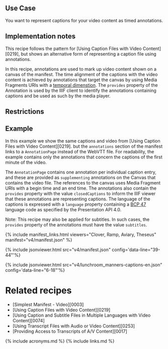## Use Case

You want to represent captions for your video content as timed annotations.

## Implementation notes

This recipe follows the pattern for [Using Caption Files with Video Content][0219], but shows an alternative form of representing a caption file using annotations.

In this recipe, annotations are used to mark up video content shown on a canvas of the manifest. The time alignment of the captions with the video content is achieved by annotations that target the canvas by using Media Fragments URIs with a [temporal dimenstion](https://www.w3.org/TR/media-frags/#naming-time). The `provides` property of the Annotation is used by the IIIF client to identify the annotations containing captions and be used as such by the media player. 

## Restrictions



## Example

In this example we show the same captions and video from [Using Caption Files with Video Content][0219]. but the `annotations` section of the manifest links to a `AnnotationPage` instead of the WebVTT file. For readability, the example contains only the annotations that concern the captions of the first minute of the video. 

The `AnnotationPage` contains one annotation per individual caption entry, and these are provided as `supplementing` annotations on the Canvas that contains the video file. The references to the canvas uses Media Fragment URIs with a begin time and an end time. The annotations also contain the `provides` property with the value `closedCaptions` to inform the IIIF viewer that these annotations are representing captions. The language of the captions is expressed with a `language` property containing a [BCP 47](https://tools.ietf.org/html/bcp47) language code as specified by the Presentation API 4.0.

Note: This recipe may also be applied for subtitles. In such cases, the `provides` property of the annotations must have the value `subtitles`. 

{% include manifest_links.html viewers="Clover, Ramp, Aviary, Theseus" manifest="v4/manifest.json" %}

{% include jsonviewer.html src="v4/manifest.json" config='data-line="39-44"'%}

{% include jsonviewer.html src="v4/lunchroom_manners-captions-en.json" config='data-line="6-18"'%}

# Related recipes

- [Simplest Manifest - Video][0003]
- [Using Caption Files with Video Content][0219]
- [Using Caption and Subtitle Files in Multiple Languages with Video Content][0074]
- [Using Transcript Files with Audio or Video Content][0253]
- [Providing Access to Transcripts of A/V Content][0017]

{% include acronyms.md %}
{% include links.md %}
